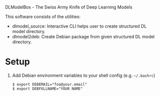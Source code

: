DLModelBox - The Swiss Army Knife of Deep Learning Models

This software consists of the utilities:

* dlmodel_source: Interactive CLI helps user to create structured DL model directory.
* dlmodel2deb: Create Debian package from given structured DL model directory.

# Setup

1. Add Debian environment variables to your shell config (e.g. `~/.bashrc`)

    ```
    $ export DEBEMAIL="foo@your.email"
    $ export DEBFULLNAME="YOUR NAME"
    ```
